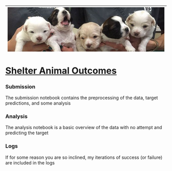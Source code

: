 | <img src="photos/doges.png" alt="Sample Doges" style="float:left;"/> | 
|:--:| 

# [Shelter Animal Outcomes](https://www.kaggle.com/c/shelter-animal-outcomes)

### Submission

The submission notebook contains the preprocessing of the data, target predictions, and some analysis

### Analysis

The analysis notebook is a basic overview of the data with no attempt and predicting the target

### Logs

If for some reason you are so inclined, my iterations of success (or failure) are included in the logs


